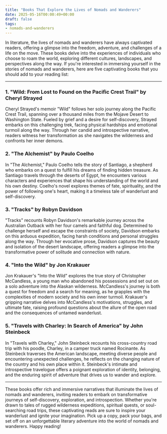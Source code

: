 ```yaml
---
title: "Books That Explore the Lives of Nomads and Wanderers"
date: 2025-05-16T00:00:49+00:00
draft: false
tags: 
- nomads-and-wanderers
---
```


In literature, the lives of nomads and wanderers have always captivated readers, offering a glimpse into the freedom, adventure, and challenges of a life on the move. These books delve into the experiences of individuals who choose to roam the world, exploring different cultures, landscapes, and perspectives along the way. If you're interested in immersing yourself in the stories of nomads and wanderers, here are five captivating books that you should add to your reading list:

---

### 1. "Wild: From Lost to Found on the Pacific Crest Trail" by Cheryl Strayed

Cheryl Strayed's memoir "Wild" follows her solo journey along the Pacific Crest Trail, spanning over a thousand miles from the Mojave Desert to Washington State. Fueled by grief and a desire for self-discovery, Strayed embarks on this challenging trek, facing physical hardships and emotional turmoil along the way. Through her candid and introspective narrative, readers witness her transformation as she navigates the wilderness and confronts her inner demons.

### 2. "The Alchemist" by Paulo Coelho

In "The Alchemist," Paulo Coelho tells the story of Santiago, a shepherd who embarks on a quest to fulfill his dreams of finding hidden treasure. As Santiago travels through the deserts of Egypt, he encounters various characters and experiences that shape his understanding of the world and his own destiny. Coelho's novel explores themes of fate, spirituality, and the power of following one's heart, making it a timeless tale of wanderlust and self-discovery.

### 3. "Tracks" by Robyn Davidson

"Tracks" recounts Robyn Davidson's remarkable journey across the Australian Outback with her four camels and faithful dog. Determined to challenge herself and escape the constraints of society, Davidson embarks on this arduous expedition, facing harsh conditions and personal struggles along the way. Through her evocative prose, Davidson captures the beauty and isolation of the desert landscape, offering readers a glimpse into the transformative power of solitude and connection with nature.

### 4. "Into the Wild" by Jon Krakauer

Jon Krakauer's "Into the Wild" explores the true story of Christopher McCandless, a young man who abandoned his possessions and set out on a solo adventure into the Alaskan wilderness. McCandless's journey is both a quest for freedom and a search for meaning, as he grapples with the complexities of modern society and his own inner turmoil. Krakauer's gripping narrative delves into McCandless's motivations, struggles, and ultimate fate, raising profound questions about the allure of the open road and the consequences of untamed wanderlust.

### 5. "Travels with Charley: In Search of America" by John Steinbeck

In "Travels with Charley," John Steinbeck recounts his cross-country road trip with his poodle, Charley, in a camper truck named Rocinante. As Steinbeck traverses the American landscape, meeting diverse people and encountering unexpected challenges, he reflects on the changing nature of the country and his own place within it. Steinbeck's intimate and introspective travelogue offers a poignant exploration of identity, belonging, and the enduring spirit of adventure that drives us to wander and explore.

---

These books offer rich and immersive narratives that illuminate the lives of nomads and wanderers, inviting readers to embark on transformative journeys of self-discovery, exploration, and introspection. Whether you're drawn to tales of rugged wilderness expeditions, spiritual quests, or soul-searching road trips, these captivating reads are sure to inspire your wanderlust and ignite your imagination. Pick up a copy, pack your bags, and set off on an unforgettable literary adventure into the world of nomads and wanderers. Happy reading!